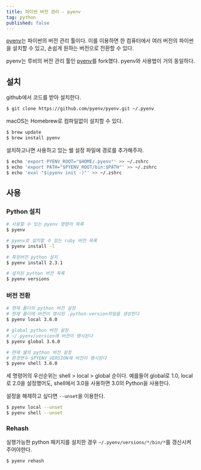 ```yaml
---
title: 파이썬 버전 관리 - pyenv
tag: python
published: false
---
```

[pyenv](https://github.com/pyenv/pyenv)는 파이썬의 버전 관리 툴이다. 이를 이용하면 한 컴퓨터에서 여러 버전의 파이썬을 설치할 수 있고, 손쉽게 원하는 버전으로 전환할 수 있다.

pyenv는 루비의 버전 관리 툴인 [pyenv](https://github.com/pyenv/pyenv)를 fork했다. pyenv와 사용법이 거의 동일하다.

## 설치

github에서 코드를 받아 설치한다.

```sh
$ git clone https://github.com/pyenv/pyenv.git ~/.pyenv
```

macOS는 Homebrew로 컴파일없이 설치할 수 있다.

```sh
$ brew update
$ brew install pyenv
```

설치하고나면 사용하고 있는 쉘 설정 파일에 경로를 추가해주자.

```sh
$ echo 'export PYENV_ROOT="$HOME/.pyenv"' >> ~/.zshrc
$ echo 'export PATH="$PYENV_ROOT/bin:$PATH"' >> ~/.zshrc
$ echo 'eval "$(pyenv init -)"' >> ~/.zshrc
```

## 사용

### Python 설치

```sh
# 사용할 수 있는 pyenv 명령어 목록
$ pyenv

# pyenv로 설치할 수 있는 ruby 버전 목록
$ pyenv install -l

# 특정버전 python 설치
$ pyenv install 2.3.1

# 설치된 python 버전 목록
$ pyenv versions
```

### 버전 전환

```sh
# 현재 폴더의 python 버전 설정
# 현재 폴더에 버전이 명시된 .python-version파일을 생성한다
$ pyenv local 3.6.0

# global python 버전 설정
# ~/.pyenv/version에 버전이 명시된다
$ pyenv global 3.6.0

# 현재 쉘의 python 버전 설정
# 환경변수 $PYENV_VERSION에 버전이 명시된다
$ pyenv shell 3.6.0
```

세 명령어의 우선순위는 shell > local > global 순이다. 예를들어 global로 1.0, local로 2.0을 설정했어도, shell에서 3.0을 사용하면 3.0의 Python을 사용한다.

설정을 해제하고 싶다면 `--unset`을 이용한다.

```sh
$ pyenv local --unset
$ pyenv shell --unset
```

### Rehash

실행가능한 python 패키지를 설치한 경우 `~/.pyenv/versions/*/bin/*`를 갱신시켜주어야한다.

```sh
$ pyenv rehash
```
